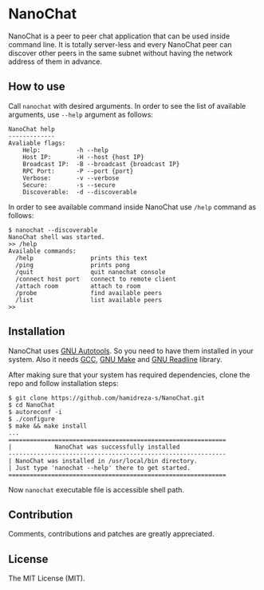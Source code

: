 NanoChat
=====

NanoChat is a peer to peer chat application that can be used inside command line. It is totally server-less
and every NanoChat peer can discover other peers in the same subnet without having the network address of them in advance.

How to use
-----

Call `nanochat` with desired arguments. In order to see the list of available arguments, use `--help` argument as follows:

```
NanoChat help
-------------
Avaliable flags:
    Help:          -h --help
    Host IP:       -H --host {host IP}
    Broadcast IP:  -B --broadcast {broadcast IP}
    RPC Port:      -P --port {port}
    Verbose:       -v --verbose
    Secure:        -s --secure
    Discoverable:  -d --discoverable
```

In order to see available command inside NanoChat use `/help` command as follows:

```shell
$ nanochat --discoverable
NanoChat shell was started.
>> /help
Available commands:
  /help                prints this text
  /ping                prints pong
  /quit                quit nanochat console
  /connect host port   connect to remote client
  /attach room         attach to room
  /probe               find available peers
  /list                list available peers
>>
```

Installation
-----

NanoChat uses [GNU Autotools](https://en.wikipedia.org/wiki/GNU_Build_System). So you need to have them installed in
your system. Also it needs [GCC](https://en.wikipedia.org/wiki/GNU_Compiler_Collection),
[GNU Make](https://www.google.co.uk/?ion=1&espv=2#q=gnu%20make) and
[GNU Readline](https://en.wikipedia.org/wiki/GNU_Readline) library.

After making sure that your system has required dependencies, clone the repo and follow installation steps:

```
$ git clone https://github.com/hamidreza-s/NanoChat.git
$ cd NanoChat
$ autoreconf -i
$ ./configure
$ make && make install
...
=============================================================
|            NanoChat was successfully installed 
-------------------------------------------------------------
| NanoChat was installed in /usr/local/bin directory. 
| Just type 'nanochat --help' there to get started.
=============================================================
```

Now `nanochat` executable file is accessible shell path.

Contribution
-----

Comments, contributions and patches are greatly appreciated.

License
-----
The MIT License (MIT).
